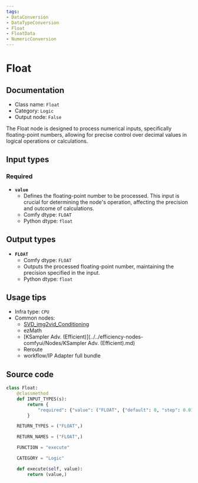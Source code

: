 ```yaml
---
tags:
- DataConversion
- DataTypeConversion
- Float
- FloatData
- NumericConversion
---
```


# Float
## Documentation
- Class name: `Float`
- Category: `Logic`
- Output node: `False`

The Float node is designed to process numerical inputs, specifically floating-point numbers, allowing for precise control over decimal values in logical operations or calculations.
## Input types
### Required
- **`value`**
    - Defines the floating-point number to be processed. This input is crucial for determining the node's operation, affecting the precision and outcome of calculations.
    - Comfy dtype: `FLOAT`
    - Python dtype: `float`
## Output types
- **`FLOAT`**
    - Comfy dtype: `FLOAT`
    - Outputs the processed floating-point number, maintaining the precision specified in the input.
    - Python dtype: `float`
## Usage tips
- Infra type: `CPU`
- Common nodes:
    - [SVD_img2vid_Conditioning](../../Comfy/Nodes/SVD_img2vid_Conditioning.md)
    - ezMath
    - [KSampler Adv. (Efficient)](../../efficiency-nodes-comfyui/Nodes/KSampler Adv. (Efficient).md)
    - Reroute
    - workflow/IP Adapter full bundle



## Source code
```python
class Float:
    @classmethod
    def INPUT_TYPES(s):
        return {
            "required": {"value": ("FLOAT", {"default": 0, "step": 0.01})},
        }

    RETURN_TYPES = ("FLOAT",)

    RETURN_NAMES = ("FLOAT",)

    FUNCTION = "execute"

    CATEGORY = "Logic"

    def execute(self, value):
        return (value,)

```
